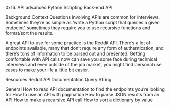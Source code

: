 0x16. API advanced Python Scripting Back-end API

Background Context Questions involving APIs are common for interviews. Sometimes they’re as simple as ‘write a Python script that queries a given endpoint’, sometimes they require you to use recursive functions and format/sort the results.

A great API to use for some practice is the Reddit API. There’s a lot of endpoints available, many that don’t require any form of authentication, and there’s tons of information to be parsed out and presented. Getting comfortable with API calls now can save you some face during technical interviews and even outside of the job market, you might find personal use cases to make your life a little bit easier.

Resources
Reddit API Documentation Query String

General
How to read API documentation to find the endpoints you’re looking for How to use an API with pagination How to parse JSON results from an API How to make a recursive API call How to sort a dictionary by value